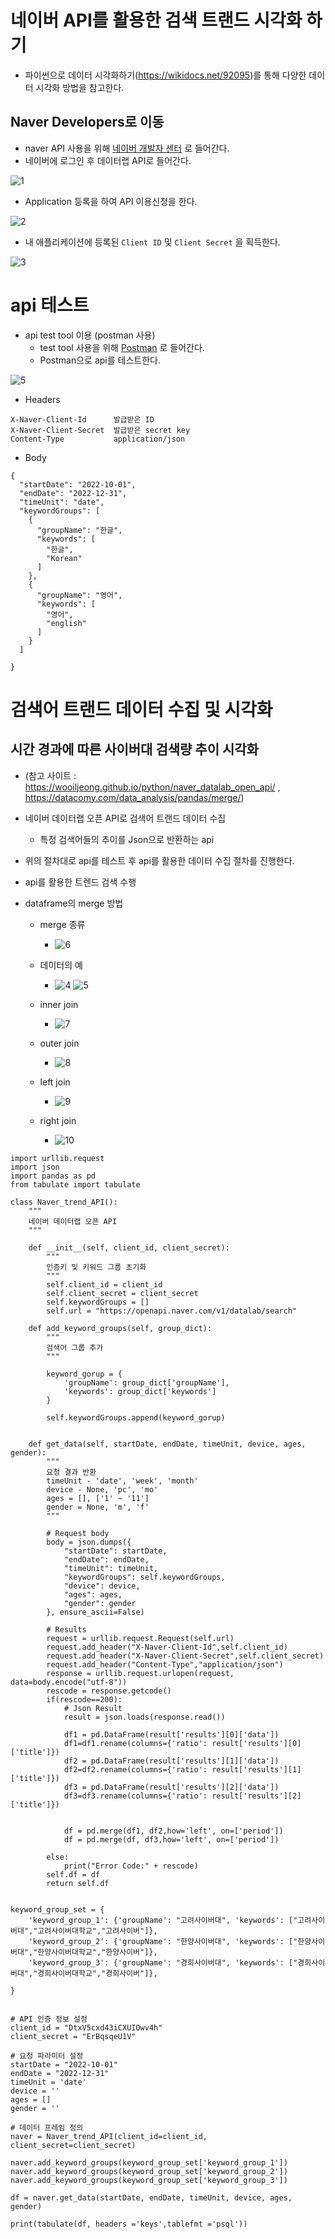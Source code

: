 # 네이버 API를 활용한 검색 트랜드 시각화 하기

- 파이썬으로 데이터 시각화하기(https://wikidocs.net/92095)를 통해 다양한 데이터 시각화 방법을 참고한다.


## Naver Developers로 이동

- naver API 사용을 위해  [네이버 개발자 센터](https://developers.naver.com) 로 들어간다.
- 네이버에 로그인 후 데이터랩 API로 들어간다.

![1](./images/1.png)

- Application 등록을 하여 API 이용신청을 한다.

![2](./images/2.png)


- 내 애플리케이션에 등록된 `Client ID` 및 `Client Secret` 을 획득한다.

![3](./images/3.png)


# api 테스트


- api test tool 이용 (postman 사용)
  * test tool 사용을 위해 [Postman](https://www.postman.com/downloads/) 로 들어간다.
  * Postman으로 api를 테스트한다.

![5](./images/5.png)

- Headers 

```
X-Naver-Client-Id      발급받은 ID
X-Naver-Client-Secret  발급받은 secret key
Content-Type           application/json 
```

- Body

```
{
  "startDate": "2022-10-01",
  "endDate": "2022-12-31",
  "timeUnit": "date",
  "keywordGroups": [
    {
      "groupName": "한글",
      "keywords": [
        "한글",
        "Korean"
      ]
    },
    {
      "groupName": "영어",
      "keywords": [
        "영어",
        "english"
      ]
    }
  ]
 
}
```



# 검색어 트랜드 데이터 수집 및 시각화

## 시간 경과에 따른 사이버대 검색량 추이 시각화





- (참고 사이트 : https://wooiljeong.github.io/python/naver_datalab_open_api/ , https://datacomy.com/data_analysis/pandas/merge/)
- 네이버 데이터랩 오픈 API로 검색어 트랜드 데이터 수집
  * 특정 검색어들의 추이를 Json으로 반환하는 api
- 위의 절차대로 api를 테스트 후 api를 활용한 데이터 수집 절차를 진행한다.


- api를 활용한 트렌드 검색 수행

- dataframe의 merge 방법

  * merge 종류

     - ![6](./images/6.jpg)

  * 데이터의 예

     - ![4](./images/4.png) ![5](./images/5.png)

  * inner join
     - ![7](./images/7.jpg)

  * outer join
     - ![8](./images/8.jpg)

  * left join
     - ![9](./images/9.jpg)
     
  * right join
     - ![10](./images/10.jpg)

```
import urllib.request
import json
import pandas as pd
from tabulate import tabulate

class Naver_trend_API():
    """
    네이버 데이터랩 오픈 API
    """

    def __init__(self, client_id, client_secret):
        """
        인증키 및 키워드 그룹 초기화
        """
        self.client_id = client_id
        self.client_secret = client_secret
        self.keywordGroups = []
        self.url = "https://openapi.naver.com/v1/datalab/search"
        
    def add_keyword_groups(self, group_dict):
        """
        검색어 그룹 추가
        """

        keyword_gorup = {
            'groupName': group_dict['groupName'],
            'keywords': group_dict['keywords']
        }
        
        self.keywordGroups.append(keyword_gorup)


    def get_data(self, startDate, endDate, timeUnit, device, ages, gender):
        """
        요청 결과 반환
        timeUnit - 'date', 'week', 'month'
        device - None, 'pc', 'mo'
        ages = [], ['1' ~ '11']
        gender = None, 'm', 'f'
        """

        # Request body
        body = json.dumps({
            "startDate": startDate,
            "endDate": endDate,
            "timeUnit": timeUnit,
            "keywordGroups": self.keywordGroups,
            "device": device,
            "ages": ages,
            "gender": gender
        }, ensure_ascii=False)
        
        # Results
        request = urllib.request.Request(self.url)
        request.add_header("X-Naver-Client-Id",self.client_id)
        request.add_header("X-Naver-Client-Secret",self.client_secret)
        request.add_header("Content-Type","application/json")
        response = urllib.request.urlopen(request, data=body.encode("utf-8"))
        rescode = response.getcode()
        if(rescode==200):
            # Json Result
            result = json.loads(response.read())
            
            df1 = pd.DataFrame(result['results'][0]['data'])
            df1=df1.rename(columns={'ratio': result['results'][0]['title']})
            df2 = pd.DataFrame(result['results'][1]['data'])
            df2=df2.rename(columns={'ratio': result['results'][1]['title']})
            df3 = pd.DataFrame(result['results'][2]['data'])
            df3=df3.rename(columns={'ratio': result['results'][2]['title']})
            
            
            df = pd.merge(df1, df2,how='left', on=['period'])
            df = pd.merge(df, df3,how='left', on=['period'])
                      
        else:
            print("Error Code:" + rescode)
        self.df = df    
        return self.df

    
keyword_group_set = {
    'keyword_group_1': {'groupName': "고려사이버대", 'keywords': ["고려사이버대","고려사이버대학교","고려사이버"]},
    'keyword_group_2': {'groupName': "한양사이버대", 'keywords': ["한양사이버대","한양사이버대학교","한양사이버"]},
    'keyword_group_3': {'groupName': "경희사이버대", 'keywords': ["경희사이버대","경희사이버대학교","경희사이버"]},

}


# API 인증 정보 설정
client_id = "DtxV5cxd43iCXUIOwv4h"
client_secret = "ErBqsqeU1V"

# 요청 파라미터 설정
startDate = "2022-10-01"
endDate = "2022-12-31"
timeUnit = 'date'
device = ''
ages = []
gender = ''

# 데이터 프레임 정의
naver = Naver_trend_API(client_id=client_id, client_secret=client_secret)

naver.add_keyword_groups(keyword_group_set['keyword_group_1'])
naver.add_keyword_groups(keyword_group_set['keyword_group_2'])
naver.add_keyword_groups(keyword_group_set['keyword_group_3'])

df = naver.get_data(startDate, endDate, timeUnit, device, ages, gender)

print(tabulate(df, headers ='keys',tablefmt ='psql'))

```





